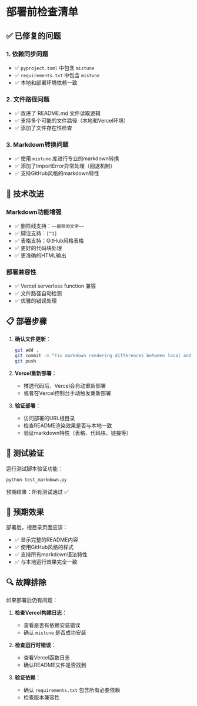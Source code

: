 # 部署前检查清单

## ✅ 已修复的问题

### 1. 依赖同步问题
- ✅ `pyproject.toml` 中包含 `mistune`
- ✅ `requirements.txt` 中包含 `mistune`
- ✅ 本地和部署环境依赖一致

### 2. 文件路径问题
- ✅ 改进了 README.md 文件读取逻辑
- ✅ 支持多个可能的文件路径（本地和Vercel环境）
- ✅ 添加了文件存在性检查

### 3. Markdown转换问题
- ✅ 使用 `mistune` 库进行专业的markdown转换
- ✅ 添加了ImportError异常处理（回退机制）
- ✅ 支持GitHub风格的markdown特性

## 🔧 技术改进

### Markdown功能增强
- ✅ 删除线支持：`~~删除的文字~~`
- ✅ 脚注支持：`[^1]`
- ✅ 表格支持：GitHub风格表格
- ✅ 更好的代码块处理
- ✅ 更准确的HTML输出

### 部署兼容性
- ✅ Vercel serverless function 兼容
- ✅ 文件路径自动检测
- ✅ 优雅的错误处理

## 📋 部署步骤

1. **确认文件更新**：
   ```bash
   git add .
   git commit -m "Fix markdown rendering differences between local and deployment"
   git push
   ```

2. **Vercel重新部署**：
   - 推送代码后，Vercel会自动重新部署
   - 或者在Vercel控制台手动触发重新部署

3. **验证部署**：
   - 访问部署的URL根目录
   - 检查README渲染效果是否与本地一致
   - 验证markdown特性（表格、代码块、链接等）

## 🧪 测试验证

运行测试脚本验证功能：
```bash
python test_markdown.py
```

预期结果：所有测试通过 ✅

## 🚀 预期效果

部署后，根目录页面应该：
- ✅ 显示完整的README内容
- ✅ 使用GitHub风格的样式
- ✅ 支持所有markdown语法特性
- ✅ 与本地运行效果完全一致

## 🔍 故障排除

如果部署后仍有问题：

1. **检查Vercel构建日志**：
   - 查看是否有依赖安装错误
   - 确认 `mistune` 是否成功安装

2. **检查运行时错误**：
   - 查看Vercel函数日志
   - 确认README文件是否找到

3. **验证依赖**：
   - 确认 `requirements.txt` 包含所有必要依赖
   - 检查版本兼容性
